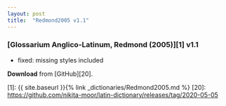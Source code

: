 ```yaml
---
layout: post
title:  "Redmond2005 v1.1"
---
```


### [Glossarium Anglico-Latinum, Redmond (2005)][1] v1.1

* fixed: missing styles included

**Download** from [GitHub][20].


[1]: {{ site.baseurl }}{% link _dictionaries/Redmond2005.md %}
[20]: https://github.com/nikita-moor/latin-dictionary/releases/tag/2020-05-05

